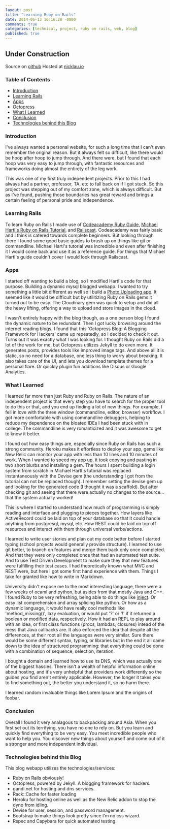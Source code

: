 ```yaml
---
layout: post
title: "Learning Ruby on Rails"
date: 2014-06-13 16:16:28 -0800
comments: true
categories: [technical, project, ruby on rails, web, blog]
published: true
---
```


## Under Construction

Source on [github](https://github.com/nmlau/octopress)
Hosted at [nicklau.io](http://www.nicklau.io/)

### Table of Contents

* [Introduction](#)
* [Learning Rails](#)
* [Apps](#)
* [Octopress](#)
* [What I Learned](#)
* [Conclusion](#)
* [Technologies behind this Blog](#)

<a name="introduction"></a>
### Introduction

I've always wanted a personal website, for such a long time that I can't even remember the original reason. But it always felt so difficult, like there would be hoop after hoop to jump through. And there were, but I found that each hoop was very easy to jump through, with fantastic resources and frameworks doing almost the entirety of the leg work.

This was one of my first truly independent projects. Prior to this I had always had a partner, professor, TA, etc to fall back on if I got stuck. So this project was stepping out of my comfort zone, which is always difficult. But as I've found, pushing those boundaries has great reward and brings a certain feeling of personal pride and independence.

### Learning Rails

To learn Ruby on Rails I made use of [Codeacademy Ruby Guide](https://www.codecademy.com/learn/ruby), [Michael Hartl's Ruby on Rails Tutorial](http://ruby.railstutorial.org/), and [Railscast](http://railscasts.com/). Codeacademy was fairly basic and I think is catered towards complete beginners. But looking through there I found some good basic guides to brush up on things like git or commandline. Michael Hartl's tutorial was incredible and even after finishing it I would come back and use it as a reference guide. For things that Michael Hartl's guide couldn't cover I would look through Railscast.

### Apps

I started off wanting to build a blog, so I modified Hartl's code for that purpose. Building a dynamic mysql blogged webapp. I wanted to try something a little bit different as well so I build a [Photo Uploading app](upload-app.nicklau.io/). It seemed like it would be difficult but by utilitizing Ruby on Rails gems it turned out to be easy. The Cloudinary gem was quick to setup and did all the heavy lifting, offering a way to upload and store images in the cloud.

I wasn't entirely happy with the blog though, as a one person blog I found the dynamic nature to be redundant. Then I got lucky browsing around the internet reading blogs. I found that this 'Octopress Blog: A Blogging Framework for Hackers' came up repeatedly, so I decided to check it out. Turns out it was exactly what I was looking for. I thought Ruby on Rails did a lot of the work for me, but Octopress utilizes Jekyll to do even more. It generates posts, provides tools like improved image tags. And above all it is static, so no need for a database, one less thing to worry about breaking. It also takes care of the UI, and lets you download template themes for a personal flare. Or quickly plugin fun additions like Disqus or Google Analytics.

### What I Learned

I learned far more than just Ruby and Ruby on Rails. The nature of an independent project is that every step you have to search for the proper tool to do this or that, and you end up finding a lot of new things. For example, I fell in love with the three window (commandline, editor, browser) workflow. I got more comfortable with using commandline debuggers, helping to reduce my dependence on the bloated IDEs I had been stuck with in college. The commandline is very romanticized and it was awesome to get to know it better.

I found out how easy things are, especially since Ruby on Rails has such a strong community. Heroku makes it effortless to deploy your app, gems like New Relic can monitor your app with less than 10 lines and 10 minutes of work. When I wanted to speed my app up, it took copying and pasting in two short blurbs and installing a gem. The hours I spent building a login system from scratch in Michael Hartl's tutorial was replaced instantaneously with the Devise gem (the understanding I got from the tutorial can not be replaced though). I remember setting the devise gem up and looking for the generated code (I thought it was a scaffold). But after checking git and seeing that there were actually no changes to the source... that the system actually worked! 

This is where I started to understand how much of programming is simply reading and interface and plugging to pieces together. How layers like ActiveRecord could be laid on top of your database so that it could handle anything from postgresql, mysql, etc. How REST could be laid on top off resources and interact with them through universal verbs/actions. 

I learned to write user stories and plan out my code better before I started typing (school projects would generally provide structure). I learned to use git better, to branch on features and merge them back only once completed. And that they were only completed once that had an automated test suite. And to use Test Driven Development to make sure they that new features were fulfilling their test cases. I had theoretically known what MVC and REST were, but here I got some first hand experience with them. Things I take for granted like how to write in Markdown.

University didn't expose me to the most interesting language, there were a few weeks of ocaml and python, but asides from that mostly Java and C++. I found Ruby to be very refreshing, being able to do things like 
[inject](http://blog.jayfields.com/2008/03/ruby-inject.html). Or easy list comprehension and array splicing like python. Or how as a dynamic language, it would have really cool methods like 'method_missing()', lazy evaluation, or would put '?' or '!' if it returned a boolean or modified data, respectively. How it had an REPL to play around with an idea, or first class functions (procs, lambdas, closures) intead of the mess that Java callbacks are. It also enforced the idea that despite all the differences, at their root all the languages were very similar. Sure there would be some different syntax, typing, or libraries but in the end it all came down to the idea of structured programming: that everything could be done with a combination of sequence, selection, iteration.

I bought a domain and learned how to use its DNS, which was actually one of the biggest hassles. There isn't a wealth of helpful information online about hosting, and it's very unhelpful that providers work differently so the guides you find aren't entirely applicable. However, the longer it takes you to find something out, the better you understand it, so no harm there.

I learned random invaluable things like Lorem Ipsum and the origins of foobar.

### Conclusion

Overall I found it very analagous to backpacking around Asia. When you first set out its terrifying, you have no one to rely on. But you learn and quickly find everything to be very easy. You meet incredible people who want to help you. You discover new things about yourself and come out of it a stronger and more independent individual.

### Technologies behind this Blog

This blog webapp utilizes the technologies/services:

* Ruby on Rails obviously!
* Octopress, powered by Jekyll. A blogging framework for hackers.
* gandi.net for hosting and dns services.
* Rack::Cache for faster loading
* Heroku for hosting online as well as the New Relic addon to stop the dyno from idling.
* Devise for user, session, and password management.
* Bootstrap to make things look pretty since I’m no css wizard.
* Rspec and Capybara for quick automated testing.